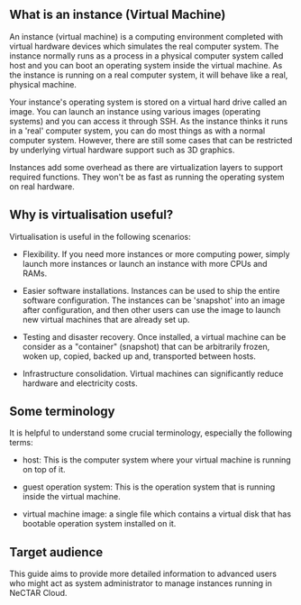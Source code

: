 ## What is an instance (Virtual Machine)

An instance (virtual machine) is a computing environment completed with virtual
hardware devices which simulates the real computer system. The instance normally
runs as a process in a physical computer system called host and you can boot an
operating system inside the virtual machine. As the instance
is running on a real computer system, it will behave like a real,
physical machine.

Your instance's operating system is stored on a virtual hard drive called an image.
You can launch an instance using various images (operating systems) and you
can access it through SSH. As the instance thinks it runs in a 'real' computer
system, you can do most things as with a normal computer system. However, there
are still some cases that can be restricted by underlying virtual hardware support
such as 3D graphics.

Instances add some overhead as there are virtualization layers to support required
functions. They won't be as fast as running the operating system on real
hardware.

## Why is virtualisation useful?

Virtualisation is useful in the following scenarios:

- Flexibility. If you need more instances or more computing power, simply launch
more instances or launch an instance with more CPUs and RAMs.

- Easier software installations. Instances can be used to ship the entire software
configuration. The instances can be 'snapshot' into an image after configuration, and
then other users can use the image to launch new virtual machines that are already set up.

- Testing and disaster recovery. Once installed, a virtual machine can be
consider as a "container" (snapshot) that can be arbitrarily frozen, woken up, copied,
backed up and, transported between hosts. 

- Infrastructure consolidation. Virtual machines can significantly reduce hardware and electricity costs.

## Some terminology

It is helpful to understand some crucial terminology, especially the following
terms:

- host: This is the computer system where your virtual machine is running on top
of it.

- guest operation system: This is the operation system that is running inside
the virtual machine.

- virtual machine image: a single file which contains a virtual disk that has
bootable operation system installed on it. 

## Target audience

This guide aims to provide more detailed information to advanced users who might
act as system administrator to manage instances running in NeCTAR Cloud.
